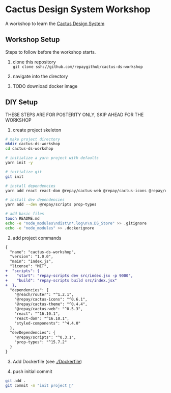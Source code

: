 # Cactus Design System Workshop

A workshop to learn the [Cactus Design System](https://repaygithub.github.io/cactus/)

## Workshop Setup

Steps to follow before the workshop starts.

1. clone this repository  
   `git clone ssh://github.com/repaygithub/cactus-ds-workshop`

2. navigate into the directory

3. TODO download docker image

## DIY Setup

THESE STEPS ARE FOR POSTERITY ONLY, SKIP AHEAD FOR THE WORKSHOP

1. create project skeleton

```zsh
# make project directory
mkdir cactus-ds-workshop
cd cactus-ds-workshop

# initialize a yarn project with defaults
yarn init -y

# initialize git
git init

# install dependencies
yarn add react react-dom @repay/cactus-web @repay/cactus-icons @repay/cactus-theme @reach/router styled-components

# install dev dependencies
yarn add --dev @repay/scripts prop-types

# add basic files
touch README.md
echo -e "node_modules\ndist\n*.log\n\n.DS_Store" >> .gitignore
echo -e "node_modules" >> .dockerignore
```

2. add project commands

```diff
{
  "name": "cactus-ds-workshop",
  "version": "1.0.0",
  "main": "index.js",
  "license": "MIT",
+  "scripts": {
+    "start": "repay-scripts dev src/index.jsx -p 9000",
+    "build": "repay-scripts build src/index.jsx"
+  },
  "dependencies": {
    "@reach/router": "^1.2.1",
    "@repay/cactus-icons": "^0.6.1",
    "@repay/cactus-theme": "^0.4.4",
    "@repay/cactus-web": "^0.5.3",
    "react": "^16.10.1",
    "react-dom": "^16.10.1",
    "styled-components": "^4.4.0"
  },
  "devDependencies": {
    "@repay/scripts": "^0.3.1",
    "prop-types": "^15.7.2"
  }
}
```

3. Add Dockerfile (see [./Dockerfile](./Dockerfile))

4. push initial commit

```bash
git add .
git commit -m "init project 🌵"
```
